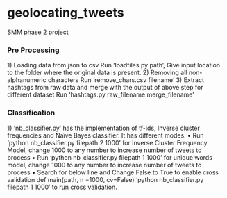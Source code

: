 # geolocating_tweets
SMM phase 2 project 


<h3>Pre Processing</h3>  
1) Loading data from json to csv  
   Run ‘loadfiles.py path’, Give input location to the folder where the original data is present.  
2) Removing all non-alphanumeric characters   
   Run ‘remove_chars.csv filename’  
3) Extract hashtags from raw data and merge with the output of above step for different dataset  
Run ‘hashtags.py raw_filename merge_filename’  

<h3>Classification</h3>  
1) ‘nb_classifier.py’ has the implementation of tf-ids, Inverse cluster frequencies and Naïve Bayes classifier.  
It has different modes:  
•	Run ‘python nb_classifier.py filepath 2 1000’  for Inverse Cluster Frequency Model, 
change 1000 to any number to increase number of tweets to process  
•	Run ‘python nb_classifier.py filepath 1 1000’  for unique words model, change 1000 to any number 
to increase number of tweets to process  
•	Search for below line and Change False to True to enable cross validation  
	def main(path, n =1000, cv=False)  
‘python nb_classifier.py filepath 1 1000’  to run cross validation.  

